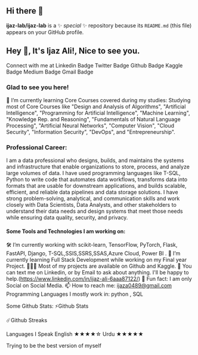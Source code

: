 ## Hi there 👋


**ijaz-lab/ijaz-lab** is a ✨ _special_ ✨ repository because its `README.md` (this file) appears on your GitHub profile.


## Hey 👋, It's Ijaz Ali!, Nice to see you.
Connect with me at
Linkedin Badge Twitter Badge Github Badge Kaggle Badge Medium Badge Gmail Badge

### Glad to see you here!   
🌱 I’m currently learning 
Core Courses covered during my studies:
Studying most of Core Courses like "Design and Analysis of Algorithms", "Artificial Intelligence", "Programming for Artificial Intelligence", "Machine Learning", "Knowledge Rep. and Reasoning", "Fundamentals of Natural Language Processing", "Artificial Neural Networks", "Computer Vision", "Cloud Security", "Information Security", "DevOps", and "Entrepreneurship".

 ### Professional Career:
I am a data professional who designs, builds, and maintains the systems and infrastructure that enable organizations to store, process, and analyze large volumes of data. 
I have used programming languages like T-SQL, Python to write code that automates data workflows, transforms data into formats that are usable for downstream applications, and builds scalable, efficient, and reliable data pipelines and data storage solutions.
I have strong problem-solving, analytical, and communication skills and work closely with Data Scientists, Data Analysts, and other stakeholders to understand their data needs and design systems that meet those needs while ensuring data quality, security, and privacy.


#### Some Tools and Technologies I am working on:
🛠   I’m currently working with scikit-learn, TensorFlow, PyTorch, Flask, FastAPI, Django, 
T-SQL,SSIS,SSRS,SSAS,Azure Cloud, Power BI .
🚀   I’m currently learning Full Stack Development while working on my Final year Project.
👨🏻‍💻   Most of my projects are available on Github and Kaggle.
💬   You can text me on Linkedin, or by Email to ask about anything. I'll be happy to help.(https://www.linkedin.com/in/ijaz-ali-6aaa87122/)
👾   Fun fact: I am only Social on Social Media.
📫   How to reach me: ijaza0489@gmail.com
Programming Languages I mostly work in:
python , SQL 

Some Github Stats:
⚡Github Stats



☄️Github Streaks




 Languages I Speak
 English ★★★★☆
 Urdu ★★★★★
 
Trying to be the best version of myself
